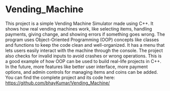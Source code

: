 # Vending_Machine
This project is a simple Vending Machine Simulator made using C++. It shows how real vending machines work, like selecting items, handling payments, giving change, and showing errors if something goes wrong. The program uses Object-Oriented Programming (OOP) concepts like classes and functions to keep the code clean and well-organized. It has a menu that lets users easily interact with the machine through the console. The project also checks for invalid inputs to avoid crashes or wrong operations. This is a good example of how OOP can be used to build real-life projects in C++. In the future, more features like better user interface, more payment options, and admin controls for managing items and coins can be added. You can find the complete project and its code here: https://github.com/bhayKumar/Vending_Machine/
